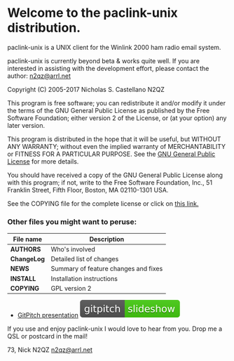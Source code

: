 # Welcome to the paclink-unix distribution.

paclink-unix is a UNIX client for the Winlink 2000 ham radio email
system.

paclink-unix is currently beyond beta & works quite well. If you are
interested in assisting with the development effort, please contact
the author: n2qz@arrl.net

Copyright (C) 2005-2017 Nicholas S. Castellano N2QZ

This program is free software; you can redistribute it and/or modify
it under the terms of the GNU General Public License as published by
the Free Software Foundation; either version 2 of the License, or
(at your option) any later version.

This program is distributed in the hope that it will be useful,
but WITHOUT ANY WARRANTY; without even the implied warranty of
MERCHANTABILITY or FITNESS FOR A PARTICULAR PURPOSE.  See the
[GNU General Public License](http://www.gnu.org/licenses/gpl-2.0.html) for more details.

You should have received a copy of the GNU General Public License along
with this program; if not, write to the Free Software Foundation, Inc.,
51 Franklin Street, Fifth Floor, Boston, MA 02110-1301 USA.

See the COPYING file for the complete license or click on [this link.](http://www.gnu.org/licenses/gpl-2.0.html)

### Other files you might want to peruse:

| File name     |  Description  |
| --------------|---------------|
| **AUTHORS**	| Who's involved |
| **ChangeLog**	| Detailed list of changes |
| **NEWS**	| Summary of feature changes and fixes |
| **INSTALL**	| Installation instructions |
| **COPYING**   | GPL version 2 |

* [GitPitch presentation](https://gitpitch.com/nwdigitalradio/paclink-unix/master?)
[![GitPitch](assets/badge.svg)](https://gitpitch.com/nwdigitalradio/paclink-unix/master?)

If you use and enjoy paclink-unix I would love to hear from you.
Drop me a QSL or postcard in the mail!

73,
Nick N2QZ
n2qz@arrl.net
